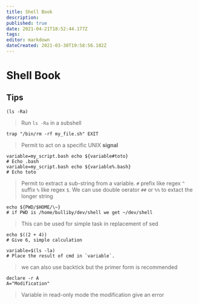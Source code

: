 ```yaml
---
title: Shell Book
description: 
published: true
date: 2021-04-21T18:52:44.177Z
tags: 
editor: markdown
dateCreated: 2021-03-30T19:58:56.102Z
---
```


# Shell Book
## Tips 
```shell
(ls -Ra)
```
> Run `ls -Ra` in a subshell

```shell
trap "/bin/rm -rf my_file.sh" EXIT
```
> Permit to act on a specific UNIX **signal**

```shell
variable=my_script.bash echo ${variable#toto}
# Echo .bash
variable=my_script.bash echo ${variable%.bash}
# Echo toto
```
> Permit to extract a sub-string from a variable. `#` prefix like regex `^` suffix `%` like regex `$`. We can use double oerator `##` or `%%` to extact the longer string

```shell
echo ${PWD/$HOME/\~}
# if PWD is /home/bulliby/dev/shell we get ~/dev/shell
```
> This can be used for simple task in replacement of sed

```shell
echo $((2 + 4))
# Give 6, simple calculation
```

```shell
variable=$(ls -la)
# Place the result of cmd in `variable`.
```
> we can also use backtick but the primer form is recommended

```shell
declare -r A
A="Modification"
```
> Variable in read-only mode the modification give an error
